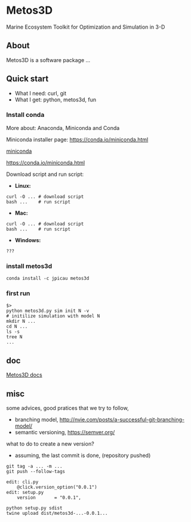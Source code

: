 # Metos3D

 Marine Ecosystem Toolkit for Optimization and Simulation in 3-D

## About

Metos3D is a software package ...

## Quick start

- What I need: curl, git
- What I get: python, metos3d, fun

### Install conda

More about: Anaconda, Miniconda and Conda

Miniconda installer page: https://conda.io/miniconda.html

[miniconda](https://conda.io/miniconda.html)

https://conda.io/miniconda.html

Download script and run script:

- **Linux:**

```
curl -O ... # download script
bash ...    # run script
```

- **Mac:**

```
curl -O ... # download script
bash ...    # run script
```

- **Windows:**

```
???
```

### install metos3d

```
conda install -c jpicau metos3d
```

### first run

```
$>
python metos3d.py sim init N -v
# initilize simulation with model N
mkdir N ...
cd N ...
ls -s
tree N
...
```

## doc

[Metos3D docs](https://jpicau.github.io/metos3d/)

## misc

some advices, good pratices that we try to follow,
- branching model, http://nvie.com/posts/a-successful-git-branching-model/
- semantic versioning, https://semver.org/

what to do to create a new version?
- assuming, the last commit is done, (repository pushed)

```
git tag -a ... -m ...
git push --follow-tags

edit: cli.py
    @click.version_option("0.0.1")
edit: setup.py
    version       = "0.0.1",

python setup.py sdist
twine upload dist/metos3d-...-0.0.1...

```








